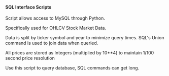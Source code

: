 #### SQL Interface Scripts
Script allows access to MySQL through Python. 

Specifically used for OHLCV Stock Market Data. 

Data is split by ticker symbol and year to minimize query times. SQL's Union command is used to join data when queried. 

All prices are stored as Integers (multiplied by 10**4) to maintain 1/100 second price resolution

Use this script to query database, SQL commands can get long. 
